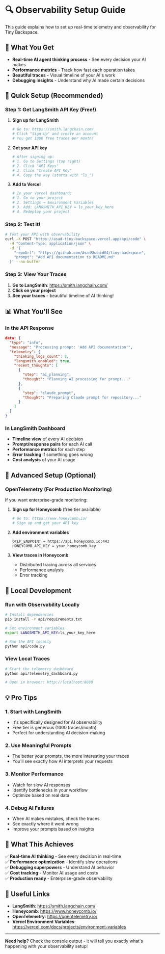# 🔍 Observability Setup Guide

This guide explains how to set up real-time telemetry and observability for Tiny Backspace.

## 🎯 What You Get

- **Real-time AI agent thinking process** - See every decision your AI makes
- **Performance metrics** - Track how fast each operation takes
- **Beautiful traces** - Visual timeline of your AI's work
- **Debugging insights** - Understand why AI made certain decisions

## 🚀 Quick Setup (Recommended)

### Step 1: Get LangSmith API Key (Free!)

1. **Sign up for LangSmith**

   ```bash
   # Go to: https://smith.langchain.com/
   # Click "Sign Up" and create an account
   # You get 1000 free traces per month!
   ```

2. **Get your API key**

   ```bash
   # After signing up:
   # 1. Go to Settings (top right)
   # 2. Click "API Keys"
   # 3. Click "Create API Key"
   # 4. Copy the key (starts with "ls_")
   ```

3. **Add to Vercel**
   ```bash
   # In your Vercel dashboard:
   # 1. Go to your project
   # 2. Settings → Environment Variables
   # 3. Add: LANGSMITH_API_KEY = ls_your_key_here
   # 4. Redeploy your project
   ```

### Step 2: Test It!

```bash
# Test your API with observability
curl -X POST "https://asad-tiny-backspace.vercel.app/api/code" \
  -H "Content-Type: application/json" \
  -d '{
    "repoUrl": "https://github.com/AsadShahid04/tiny-backspace",
    "prompt": "Add API documentation to README.md"
  }' --no-buffer
```

### Step 3: View Your Traces

1. **Go to LangSmith**: https://smith.langchain.com/
2. **Click on your project**
3. **See your traces** - beautiful timeline of AI thinking!

## 📊 What You'll See

### In the API Response

```json
data: {
  "type": "info",
  "message": "Processing prompt: 'Add API documentation'",
  "telemetry": {
    "thinking_logs_count": 8,
    "langsmith_enabled": true,
    "recent_thoughts": [
      {
        "step": "ai_planning",
        "thought": "Planning AI processing for prompt..."
      },
      {
        "step": "claude_prompt",
        "thought": "Preparing Claude prompt for repository..."
      }
    ]
  }
}
```

### In LangSmith Dashboard

- **Timeline view** of every AI decision
- **Prompt/response pairs** for each AI call
- **Performance metrics** for each step
- **Error tracking** if something goes wrong
- **Cost analysis** of your AI usage

## 🎯 Advanced Setup (Optional)

### OpenTelemetry (For Production Monitoring)

If you want enterprise-grade monitoring:

1. **Sign up for Honeycomb** (free tier available)

   ```bash
   # Go to: https://www.honeycomb.io/
   # Sign up and get your API key
   ```

2. **Add environment variables**

   ```bash
   OTLP_ENDPOINT = https://api.honeycomb.io:443
   HONEYCOMB_API_KEY = your_honeycomb_key
   ```

3. **View traces in Honeycomb**
   - Distributed tracing across all services
   - Performance analysis
   - Error tracking

## 🔧 Local Development

### Run with Observability Locally

```bash
# Install dependencies
pip install -r api/requirements.txt

# Set environment variables
export LANGSMITH_API_KEY=ls_your_key_here

# Run the API locally
python api/code.py
```

### View Local Traces

```bash
# Start the telemetry dashboard
python api/telemetry_dashboard.py

# Open in browser: http://localhost:8080
```

## 💡 Pro Tips

### 1. **Start with LangSmith**

- It's specifically designed for AI observability
- Free tier is generous (1000 traces/month)
- Perfect for understanding AI decision-making

### 2. **Use Meaningful Prompts**

- The better your prompts, the more interesting your traces
- You'll see exactly how AI interprets your requests

### 3. **Monitor Performance**

- Watch for slow AI responses
- Identify bottlenecks in your workflow
- Optimize based on real data

### 4. **Debug AI Failures**

- When AI makes mistakes, check the traces
- See exactly where it went wrong
- Improve your prompts based on insights

## 🎉 What This Achieves

✅ **Real-time AI thinking** - See every decision in real-time  
✅ **Performance optimization** - Identify slow operations  
✅ **Debugging superpowers** - Understand AI behavior  
✅ **Cost tracking** - Monitor AI usage and costs  
✅ **Production ready** - Enterprise-grade observability

## 🔗 Useful Links

- **LangSmith**: https://smith.langchain.com/
- **Honeycomb**: https://www.honeycomb.io/
- **OpenTelemetry**: https://opentelemetry.io/
- **Vercel Environment Variables**: https://vercel.com/docs/projects/environment-variables

---

**Need help?** Check the console output - it will tell you exactly what's happening with your observability setup!
